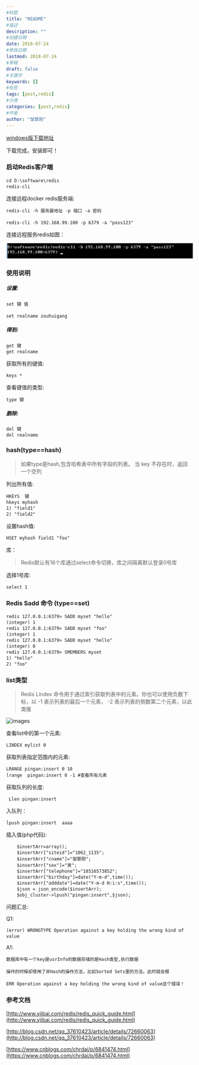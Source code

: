 ```yaml
---
#标题
title: "README"
#描述
description: ""
#创建日期
date: 2018-07-24
#修改日期
lastmod: 2018-07-24
#草稿
draft: false
#关键字
keywords: []
#标签
tags: [post,redis]
#分类
categories: [post,redis]
#作者
author: "邹慧刚"
---
```

[windows版下载地址](https://github.com/MicrosoftArchive/redis/releases)

下载完成，安装即可！

### 启动Redis客户端

	cd D:\software\redis
	redis-cli

连接远程docker redis服务端:

	redis-cli -h 服务器地址 -p 端口 -a 密码

	redis-cli -h 192.168.99.100 -p 6379 -a "pass123" 


连接远程服务redis如图：

![image](./images/20171230223043.png)


### 使用说明

##### 设置:

	set 键 值

	set realname zouhuigang


##### 得到:

	get 键
	get realname


获取所有的键值:

	keys *

查看键值的类型:

	type 键

##### 删除:

	del 键
	del realname



### hash(type==hash)

> 如果type是hash,包含哈希表中所有字段的列表。 当 key 不存在时，返回一个空列

列出所有值:

	HKEYS  键
	hkeys myhash
	1) "field1"
	2) "field2"

设置hash值:

	HSET myhash field1 "foo"



库：

>Redis默认有16个库通过select命令切换，库之间隔离默认登录0号库

选择1号库:

	select 1




### Redis Sadd 命令 (type==set)

	redis 127.0.0.1:6379> SADD myset "hello"
	(integer) 1
	redis 127.0.0.1:6379> SADD myset "foo"
	(integer) 1
	redis 127.0.0.1:6379> SADD myset "hello"
	(integer) 0
	redis 127.0.0.1:6379> SMEMBERS myset
	1) "hello"
	2) "foo"



### list类型
>Redis Lindex 命令用于通过索引获取列表中的元素。你也可以使用负数下标，以 -1 表示列表的最后一个元素， -2 表示列表的倒数第二个元素，以此类推

![images](../images/041122275024610.png)

查看list中的第一个元素:

	LINDEX mylist 0

获取列表指定范围内的元素:

	LRANGE pingan:insert 0 10
	lrange  pingan:insert 0 -1 #查看所有元素

获取队列的长度:

	 Llen pingan:insert

入队列：

	lpush pingan:insert  aaaa

插入值(php代码):

		$insertArr=array();
    	$insertArr["siteid"]="1062_1135";
		$insertArr["cname"]="邹慧刚";
		$insertArr["sex"]="男";
		$insertArr["telephone"]="18516573852";
		$insertArr["birthday"]=date("Y-m-d",time());
		$insertArr["adddate"]=date("Y-m-d H:i:s",time());
		$json = json_encode($insertArr);
		$obj_cluster->lpush("pingan:insert",$json);


问题汇总:

Q1:

	(error) WRONGTYPE Operation against a key holding the wrong kind of value

A1:

	数据库中有一个key是usrInfo的数据存储的是Hash类型,执行数据

	操作的时候却使用了非Hash的操作方法，比如Sorted Sets里的方法。此时就会报

	ERR Operation against a key holding the wrong kind of value这个错误！


### 参考文档

[http://www.yiibai.com/redis/redis_quick_guide.html](http://www.yiibai.com/redis/redis_quick_guide.html)

[http://blog.csdn.net/qq_37610423/article/details/72660063](http://blog.csdn.net/qq_37610423/article/details/72660063)

[https://www.cnblogs.com/chrdai/p/6841474.html](https://www.cnblogs.com/chrdai/p/6841474.html)



